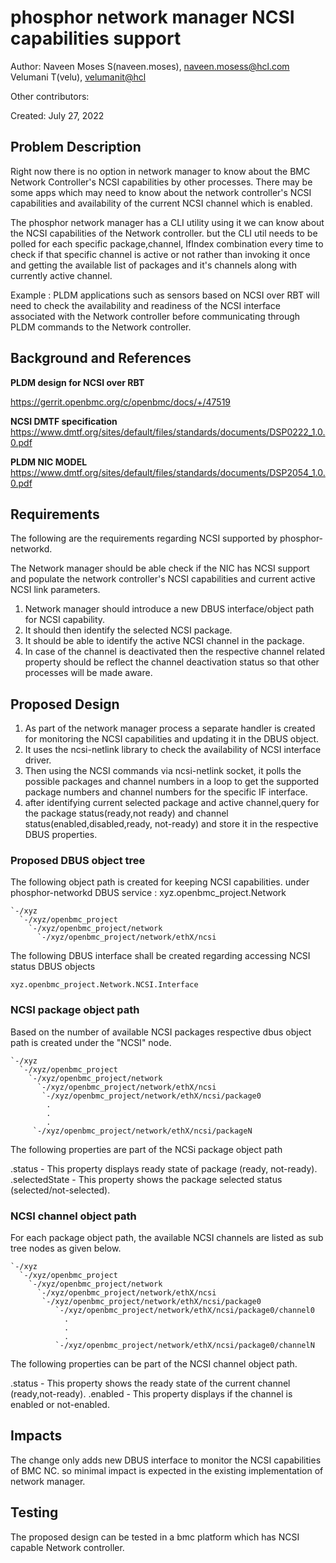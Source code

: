 # phosphor network manager NCSI capabilities support
Author:
  Naveen Moses S(naveen.moses), [naveen.mosess@hcl.com](mailto:naveen.mosess@hcl.com)
  Velumani T(velu),  [velumanit@hcl](mailto:velumanit@hcl.com)

Other contributors:

Created:
  July 27, 2022

## Problem Description

Right now there is no option in network manager to know about the BMC Network
Controller's NCSI capabilities by other processes.
There may be some apps which may need to know about the network controller's
NCSI capabilities and availability of the current NCSI channel which is enabled.

The phosphor network manager has a CLI utility using it we can know about
the NCSI capabilities of the Network controller. but the CLI util needs to be
polled for each specific package,channel, IfIndex combination every time to
check if that specific channel is active or not rather than invoking it once
and getting the available list of packages and it's channels along with
currently active channel.

Example :
PLDM applications such as sensors based on NCSI over RBT will need to check
the availability and readiness of the NCSI interface associated with the
Network controller before communicating through PLDM commands to the
Network controller.

## Background and References

**PLDM design for NCSI over RBT**

https://gerrit.openbmc.org/c/openbmc/docs/+/47519

**NCSI DMTF specification**
https://www.dmtf.org/sites/default/files/standards/documents/DSP0222_1.0.0.pdf

**PLDM NIC MODEL**
https://www.dmtf.org/sites/default/files/standards/documents/DSP2054_1.0.0.pdf

## Requirements

The following are the requirements regarding NCSI supported by phosphor-networkd.

The Network manager should be able check if the NIC has NCSI support and
populate the network controller's NCSI capabilities and current active
NCSI link parameters.

1. Network manager should introduce a new DBUS interface/object path for NCSI
   capability.
2. It should then identify the selected NCSI package.
3. It should be able to identify the active NCSI channel in the package.
4. In case of the channel is deactivated then the respective channel related
   property should be reflect the channel deactivation status so that other
   processes will be made aware.

## Proposed Design

1. As part of the network manager process a separate handler is created
for monitoring the NCSI capabilities and updating it in the DBUS object.
2. It uses the ncsi-netlink library to check the availability of
NCSI interface driver.
3. Then using the NCSI commands via ncsi-netlink socket, it polls the possible
packages and channel numbers in a loop to get the supported package numbers and
channel numbers for the specific IF interface.
4. after identifying current selected package and active channel,query for the
package status(ready,not ready) and channel status(enabled,disabled,ready,
not-ready) and store it in the respective DBUS properties.

### Proposed DBUS object tree

The following object path is created for keeping NCSI capabilities.
under phosphor-networkd DBUS service : xyz.openbmc_project.Network

```
`-/xyz
  `-/xyz/openbmc_project
    `-/xyz/openbmc_project/network
      `-/xyz/openbmc_project/network/ethX/ncsi
```
The following DBUS interface shall be created regarding accessing
NCSI status DBUS objects

```
xyz.openbmc_project.Network.NCSI.Interface

```

### NCSI package object path
Based on the number of available NCSI packages respective
dbus object path is created under the "NCSI" node.

```
`-/xyz
  `-/xyz/openbmc_project
    `-/xyz/openbmc_project/network
      `-/xyz/openbmc_project/network/ethX/ncsi
       `-/xyz/openbmc_project/network/ethX/ncsi/package0
        .
        .
        .
     `-/xyz/openbmc_project/network/ethX/ncsi/packageN

```
The following properties are part of the NCSi package object path

.status         - This property displays ready state of package (ready,
                   not-ready).
.selectedState  - This property shows the package selected status
                     (selected/not-selected).


### NCSI channel object path

For each package object path, the available NCSI channels
are listed as sub tree nodes as given below.
```
`-/xyz
  `-/xyz/openbmc_project
    `-/xyz/openbmc_project/network
      `-/xyz/openbmc_project/network/ethX/ncsi
       `-/xyz/openbmc_project/network/ethX/ncsi/package0
          `-/xyz/openbmc_project/network/ethX/ncsi/package0/channel0
            .
            .
            .
          `-/xyz/openbmc_project/network/ethX/ncsi/package0/channelN

```
The following properties can be part of the NCSI channel object path.

.status   - This property shows the ready state of the current channel
            (ready,not-ready).
.enabled  - This property displays if the channel is enabled or not-enabled.

## Impacts
The change only adds new DBUS interface to monitor the NCSI capabilities of BMC NC.
so minimal impact is expected in the existing implementation of network manager.
## Testing
The proposed design can be tested in a bmc platform which has NCSI capable
 Network controller.
